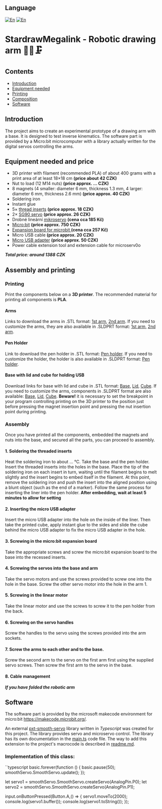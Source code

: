 ## Language
[![En](https://img.shields.io/badge/lang-en-blue)](https://github.com/pslib-cz/2022-p2a-mme-pppp-Kraus-Ivan/blob/main/README.md)
[![En](https://img.shields.io/badge/lang-cs-red)](https://github.com/pslib-cz/2022-p2a-mme-pppp-Kraus-Ivan/blob/main/README.cs.md)


# StardrawMegalink - Robotic drawing arm :tokyo_tower::mechanical_arm::clamp:

## Contents

- [Introduction](#Introduction)
- [Equipment needed](#Equipment-needed)
- [Printing](#printprinter)
- [Composition](#Composition)
- [Software](#Software)


## Introduction
The project aims to create an experimental prototype of a drawing arm with a base. It is designed to test inverse kinematics. The software part is provided by a Micro:bit microcomputer with a library actually written for the digital servos controlling the arms.


## Equipment needed and price
- 3D printer with filament (recommended PLA) of about 400 grams with a print area of at least 18×18 cm **(price about 42 CZK)**
- Nut to load (12 M14 nuts) **(price approx. ... CZK)**
- 8 magnets (4 smaller: diameter 6 mm, thickness 1.3 mm, 4 larger: diameter 6 mm, thickness 2.6 mm) **(price approx. 40 CZK)**
- Soldering iron 
- Instant glue
- 5× [thread inserts](https://eshop.sharplayers.cz/p/zavitove-vlozky-m3?gclid=CjwKCAjwsvujBhAXEiwA_UXnACFnVo32Ehh4C0-VzjGK4OnDROmtyTXOmKyot6yBNGM73W3FBH5FuBoCpv0QAvD_BwE#1555) **(price approx. 18 CZK)**
- 2× [SG90 servo](https://www.aliexpress.com/item/4000903254039.html) **(price approx. 26 CZK)**
- Drobné lineární [mikroservo](https://www.aliexpress.com/item/1005004339409489.html?pdp_npi=2%40dis%21USD%21US%20%248.43%21US%20%248.43%21%21%21%21%21%402103242516849089387838247e4354%2112000028817829408%21btf&_t=pvid:decffea6-7b81-4ac8-801d-0f80278e7e29&afTraceInfo=1005004339409489__pc__pcBridgePPC__xxxxxx__1684908939&spm=a2g0o.ppclist.product.mainProduct) **(cena cca 185 Kč)**
- [Micro:bit](https://www.amazon.com/GeeekPi-Micro-Original-Batteries-Programming/dp/B0BB6T186P/ref=sr_1_1_sspa?keywords=micro+bit&qid=1686042679&sr=8-1-spons&psc=1&spLa=ZW5jcnlwdGVkUXVhbGlmaWVyPUExR1hMUzlaRkk4M0ZZJmVuY3J5cHRlZElkPUEwMzU5NDcxMjZDVzZWNjFaVkRFVCZlbmNyeXB0ZWRBZElkPUEwNTc5NTI5QVlLVFU0VEMwN1MyJndpZGdldE5hbWU9c3BfYXRmJmFjdGlvbj1jbGlja1JlZGlyZWN0JmRvTm90TG9nQ2xpY2s9dHJ1ZQ==) **(price approx. 750 CZK)**
- [Expansion board for microbit
](https://campaign.aliexpress.com/wow/gcp/tesla-pc-new/index?UTABTest=aliabtest377151_530968&src=google&src=google&albch=shopping&acnt=494-037-6276&slnk=&plac=&mtctp=&albbt=Google_7_shopping&albagn=888888&isSmbAutoCall=false&needSmbHouyi=false&albcp=19374404636&albag=&trgt=&crea=en32919813638&netw=x&device=c&albpg=&albpd=en32919813638&gad=1&gclid=CjwKCAjw1YCkBhAOEiwA5aN4AWF3JHqWqZg_oN6JqZttoZp75ZzobjrEqrCE3kOS40wbZjK0dLMC1BoCTrcQAvD_BwE&gclsrc=aw.ds&aff_fcid=ddc743c6ce104a35bf6536f50c1ff099-1686125398647-02721-UneMJZVf&aff_fsk=UneMJZVf&aff_platform=aaf&sk=UneMJZVf&aff_trace_key=ddc743c6ce104a35bf6536f50c1ff099-1686125398647-02721-UneMJZVf&terminal_id=284860dbb5e14a15ad06232ddc3eb903&wh_weex=true&wx_navbar_hidden=true&wx_navbar_transparent=true&ignoreNavigationBar=true&wx_statusbar_hidden=true&bt_src=ppc_direct_lp&scenario=pcBridgePPC&productId=32919813638&OLP=1085100208_f_group2&o_s_id=1085100208) **(cena cca 257 Kč)**
- Micro USB cable **(price approx. 20 CZK)**
- [Micro USB adapter](https://www.aliexpress.com/item/1005002500157420.html) **(price approx. 50 CZK)**
- Power cable extension tool and extension cable for microserv0o
 
***Total price: around 1388 CZK***


## Assembly and printing

### Printing
Print the components below on a **3D printer**.
The recommended material for printing all components is **PLA**.

#### Arms
Links to download the arms in .STL format: [1st arm](./MODELS/models/STARDRAWMEGALINK_arm-1.STL), [2nd arm](./MODELS/models/STARDRAWMEGALINK_arm-2.STL).
If you need to customize the arms, they are also available in .SLDPRT format: [1st arm](./MODELS/solidworks_models/STARDRAWMEGALINK_arm-1.SLDPRT), [2nd arm](./MODELS/solidworks_models/STARDRAWMEGALINK_arm-2.SLDPRT).

#### Pen Holder
Link to download the pen holder in .STL format: [Pen holder](./MODELS/models/STARDRAWMEGALINK_pen-grabber.stl).
If you need to customize the holder, the holder is also available in .SLDPRT format: [Pen holder](./MODELS/solidworks_models/STARDRAWMEGALINK_pen-grabber.SLDPRT).

#### Base with lid and cube for holding USB
Download links for base with lid and cube in .STL format: [Base](./MODELS/models/STARDRAWMEGALINK_base.STL), [Lid](./MODELS/models/STARDRAWMEGALINK_base--cover.STL), [Cube](./MODELS/models/STARDRAWMEGALINK_usb--block.STL). 
If you need to customize the arms, components in .SLDPRT format are also available: [Base](./MODELS/solidworks_models/STARDRAWMEGALINK_base.SLDPRT), [Lid](./MODELS/solidworks_models/STARDRAWMEGALINK_base--cover.SLDPRT), [Cube](./MODELS/models/STARDRAWMEGALINK_usb--block.SLDPRT).
**Beware!** it is necessary to set the breakpoint in your program controlling printing on the 3D printer to the position just before pressing the magnet insertion point and pressing the nut insertion point during printing.

### Assembly
Once you have printed all the components, embedded the magnets and nuts into the base, and secured all the parts, you can proceed to assembly.

#### 1. Soldering the threaded inserts
Heat the soldering iron to about ... °C. Take the base and the pen holder. Insert the threaded inserts into the holes in the base. Place the tip of the soldering iron on each insert in turn, waiting until the filament begins to melt slightly and the insert begins to embed itself in the filament. At this point, remove the soldering iron and push the insert into the aligned position using a blunt object (such as the end of a marker). Follow the same process for inserting the liner into the pen holder. **After embedding, wait at least 5 minutes to allow for setting**

#### 2. Inserting the micro USB adapter
Insert the micro USB adapter into the hole on the inside of the liner. Then take the printed cube, apply instant glue to the sides and slide the cube behind the micro USB adapter to fix the micro USB adapter in the hole.

#### 3. Screwing in the micro:bit expansion board
Take the appropriate screws and screw the micro:bit expansion board to the base into the recessed inserts.

#### 4. Screwing the servos into the base and arm
Take the servo motors and use the screws provided to screw one into the hole in the base. Screw the other servo motor into the hole in the arm 1.

#### 5. Screwing in the linear motor
Take the linear motor and use the screws to screw it to the pen holder from the back.

#### 6. Screwing on the servo handles
Screw the handles to the servo using the screws provided into the arm sockets.

#### 7. Screw the arms to each other and to the base.
Screw the second arm to the servo on the first arm first using the supplied servo screws. Then screw the first arm to the servo in the base.

#### 8. Cable management

***If you have folded the robotic arm***

## Software
The software part is provided by the microsoft makecode environment for micro:bit https://makecode.microbit.org/.

An external [pxt-smooth-servo](https://github.com/Kraus-Ivan/pxt-smooth-servo) library written in *Typescript* was created for this project. The library provides servo and microservo control.
The library has its own documentation in the [main.ts](https://github.com/Kraus-Ivan/pxt-smooth-servo/blob/master/main.ts) code file.
The way to add this extension to the project's macrocode is described in [readme.md](https://github.com/Kraus-Ivan/pxt-smooth-servo/blob/master/README.md).
### Implementation of this class:

``typescript
basic.forever(function () {
    basic.pause(50);
	smoothServo.SmoothServo.update();
});

let servo1 = smoothServo.SmoothServo.createServo(AnalogPin.P0);
let servo2 = smoothServo.SmoothServo.createServo(AnalogPin.P1);

input.onButtonPressed(Button.A,() => {
    servo1.moveTo(2000);
    console.log(servo1.buffer());
    console.log(servo1.toString());
});
```

